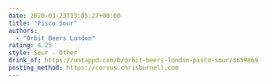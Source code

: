 ```yaml
---
date: 2020-03-23T13:05:27+00:00
title: "Pisco Sour"
authors:
  - "Orbit Beers London"
rating: 4.25
style: Sour - Other
drink_of: https://untappd.com/b/orbit-beers-london-pisco-sour/3659869
posting_method: https://corvus.chrisburnell.com
---
```

